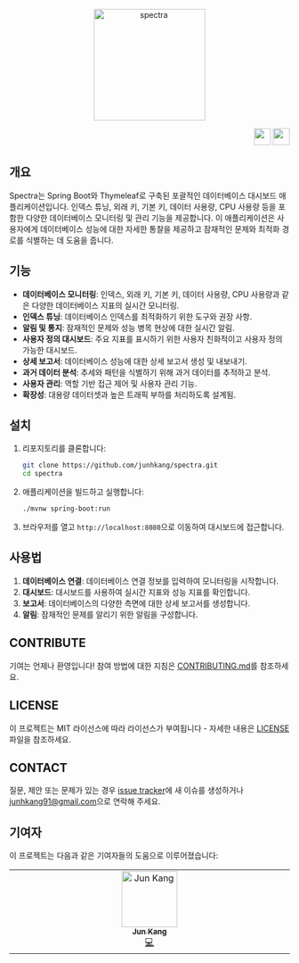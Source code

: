 <p align="center">
  <img src="https://github.com/junhkang/spectra/assets/20232155/545cac07-540d-446d-b9c0-b92daa3221c9" alt="spectra" width="200">
</p>
<p align="right">
  <a href="/localization/en"><img src="https://upload.wikimedia.org/wikipedia/en/a/a4/Flag_of_the_United_States.svg" width="30"></a>
  <a href="#"><img src="https://upload.wikimedia.org/wikipedia/commons/0/09/Flag_of_South_Korea.svg" width="30"></a>
</p>

## 개요

Spectra는 Spring Boot와 Thymeleaf로 구축된 포괄적인 데이터베이스 대시보드 애플리케이션입니다. 인덱스 튜닝, 외래 키, 기본 키, 데이터 사용량, CPU 사용량 등을 포함한 다양한 데이터베이스 모니터링 및 관리 기능을 제공합니다. 이 애플리케이션은 사용자에게 데이터베이스 성능에 대한 자세한 통찰을 제공하고 잠재적인 문제와 최적화 경로를 식별하는 데 도움을 줍니다.

## 기능

- **데이터베이스 모니터링**: 인덱스, 외래 키, 기본 키, 데이터 사용량, CPU 사용량과 같은 다양한 데이터베이스 지표의 실시간 모니터링.
- **인덱스 튜닝**: 데이터베이스 인덱스를 최적화하기 위한 도구와 권장 사항.
- **알림 및 통지**: 잠재적인 문제와 성능 병목 현상에 대한 실시간 알림.
- **사용자 정의 대시보드**: 주요 지표를 표시하기 위한 사용자 친화적이고 사용자 정의 가능한 대시보드.
- **상세 보고서**: 데이터베이스 성능에 대한 상세 보고서 생성 및 내보내기.
- **과거 데이터 분석**: 추세와 패턴을 식별하기 위해 과거 데이터를 추적하고 분석.
- **사용자 관리**: 역할 기반 접근 제어 및 사용자 관리 기능.
- **확장성**: 대용량 데이터셋과 높은 트래픽 부하를 처리하도록 설계됨.

## 설치

1. 리포지토리를 클론합니다:
   ```bash
   git clone https://github.com/junhkang/spectra.git
   cd spectra
   ```

2. 애플리케이션을 빌드하고 실행합니다:
   ```bash
   ./mvnw spring-boot:run
   ```

3. 브라우저를 열고 `http://localhost:8080`으로 이동하여 대시보드에 접근합니다.

## 사용법

1. **데이터베이스 연결**: 데이터베이스 연결 정보를 입력하여 모니터링을 시작합니다.
2. **대시보드**: 대시보드를 사용하여 실시간 지표와 성능 지표를 확인합니다.
3. **보고서**: 데이터베이스의 다양한 측면에 대한 상세 보고서를 생성합니다.
4. **알림**: 잠재적인 문제를 알리기 위한 알림을 구성합니다.

## CONTRIBUTE

기여는 언제나 환영입니다! 참여 방법에 대한 지침은 [CONTRIBUTING.md](/CONTRIBUTING.md)를 참조하세요.

## LICENSE

이 프로젝트는 MIT 라이선스에 따라 라이선스가 부여됩니다 - 자세한 내용은 [LICENSE](/LICENSE) 파일을 참조하세요.

## CONTACT

질문, 제안 또는 문제가 있는 경우 [issue tracker](https://github.com/junhkang/spectra/issues)에 새 이슈를 생성하거나 [junhkang91@gmail.com](mailto:junhkang91@gmail.com)으로 연락해 주세요.

## 기여자

이 프로젝트는 다음과 같은 기여자들의 도움으로 이루어졌습니다:

<!-- ALL-CONTRIBUTORS-LIST:START - Do not remove or modify this section -->
<!-- prettier-ignore-start -->
<!-- markdownlint-disable -->
<table>
  <tbody>
    <tr>
      <td align="center" valign="top" width="14.28%"><a href="https://github.com/junhkang"><img src="https://avatars.githubusercontent.com/u/20232155?v=4?s=100" width="100px;" alt="Jun Kang"/><br /><sub><b>Jun Kang</b></sub></a><br /><a href="https://github.com/junhkang/spectra/commits?author=junhkang" title="Code">💻</a></td>
    </tr>
  </tbody>
</table>

<!-- markdownlint-restore -->
<!-- prettier-ignore-end -->

<!-- ALL-CONTRIBUTORS-LIST:END -->

